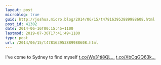 ```yaml
---
layout: post
microblog: true
guid: http://joshua.micro.blog/2014/06/15/t478163953889988608.html
post_id: 41302
date: 2014-06-16T00:15:45+1100
lastmod: 2019-07-30T17:41:49+1100
type: post
url: /2014/06/15/t478163953889988608.html
---
```

I've come to Sydney to find myself [t.co/We31ti8QL...](http://t.co/We31ti8QLo) [t.co/XbCqGQ63k...](http://t.co/XbCqGQ63kp)
